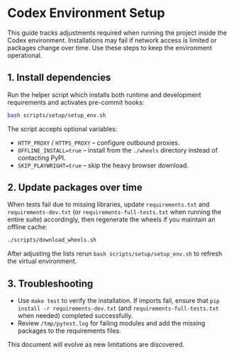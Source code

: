 # Codex Environment Setup

This guide tracks adjustments required when running the project inside the Codex environment. Installations may fail if network access is limited or packages change over time. Use these steps to keep the environment operational.

## 1. Install dependencies

Run the helper script which installs both runtime and development requirements and activates pre-commit hooks:

```bash
bash scripts/setup/setup_env.sh
```

The script accepts optional variables:

- `HTTP_PROXY` / `HTTPS_PROXY` – configure outbound proxies.
- `OFFLINE_INSTALL=true` – install from the `./wheels` directory instead of contacting PyPI.
- `SKIP_PLAYWRIGHT=true` – skip the heavy browser download.

## 2. Update packages over time

When tests fail due to missing libraries, update `requirements.txt` and `requirements-dev.txt` (or `requirements-full-tests.txt` when running the entire suite) accordingly, then regenerate the wheels if you maintain an offline cache:

```bash
./scripts/download_wheels.sh
```

After adjusting the lists rerun `bash scripts/setup/setup_env.sh` to refresh the virtual environment.

## 3. Troubleshooting

- Use `make test` to verify the installation. If imports fail, ensure that `pip install -r requirements-dev.txt` (and `requirements-full-tests.txt` when needed) completed successfully.
- Review `/tmp/pytest.log` for failing modules and add the missing packages to the requirements files.

This document will evolve as new limitations are discovered.
